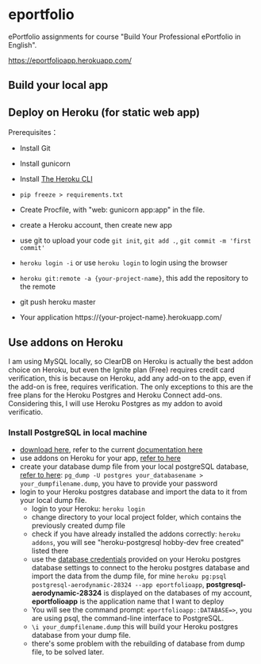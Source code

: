 # eportfolio
ePortfolio assignments for course "Build Your Professional ePortfolio in English".

https://eportfolioapp.herokuapp.com/

## Build your local app



## Deploy on Heroku (for static web app)

Prerequisites：
- Install Git
- Install gunicorn
- Install [The Heroku CLI](https://devcenter.heroku.com/articles/heroku-cli)

- `pip freeze > requirements.txt`
- Create Procfile, with "web: gunicorn app:app" in the file.
- create a Heroku account, then create new app
- use git to upload your code `git init`, `git add .`, `git commit -m 'first commit'`
- `heroku login -i` or use `heroku login` to login using the browser
- `heroku git:remote -a {your-project-name}`, this add the repository to the remote
- git push heroku master
- Your application https://{your-project-name}.herokuapp.com/

## Use addons on Heroku

I am using MySQL locally, so ClearDB on Heroku is actually the best addon choice on Heroku, but even the Ignite plan (Free) requires credit card verification, this is because on Heroku, add any add-on to the app, even if the add-on is free, requires verification. The only exceptions to this are the free plans for the Heroku Postgres and Heroku Connect add-ons. Considering this, I will use Heroku Postgres as my addon to avoid verificatio.

### Install PostgreSQL in local machine
- [download here](https://www.postgresql.org/download/), refer to the current [documentation here](https://www.postgresql.org/docs/13/index.html)
- use addons on Heroku for your app, [refer to here](https://elements.heroku.com/addons/heroku-postgresql)
- create your database dump file from your local postgreSQL database, [refer to here](https://www.postgresql.org/docs/current/backup-dump.html): `pg_dump -U postgres your_databasename > your_dumpfilename.dump`, you have to provide your password
- login to your Heroku postgres database and import the data to it from your local dump file.
  - login to your Heroku: `heroku login`
  - change directory to your local project folder, which contains the previously created dump file
  - check if you have already installed the addons correctly: `heroku addons`, you will see "heroku-postgresql  hobby-dev free created" listed there
  - use the [database credentials](https://data.heroku.com/datastores/dee11dcc-6a5f-49db-9f60-0e4386968c96#administration) provided on your Heroku postgres database settings to connect to the heroku postgres database and import the data from the dump file, for mine `heroku pg:psql postgresql-aerodynamic-28324 --app eportfolioapp`, **postgresql-aerodynamic-28324** is displayed on the databases of my account, **eportfolioapp** is the application name that I want to deploy
  - You will see the command prompt: `eportfolioapp::DATABASE=>`, you are using psql, the command-line interface to PostgreSQL.
  - `\i your_dumpfilename.dump` this will build your Heroku postgres database from your dump file.
  - there's some problem with the rebuilding of database from dump file, to be solved later.